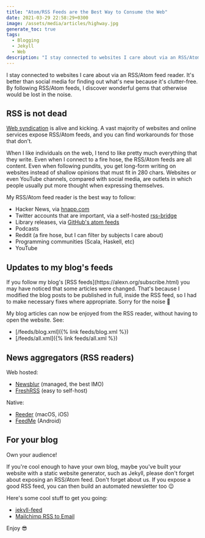 ```yaml
---
title: "Atom/RSS Feeds are the Best Way to Consume the Web"
date: 2021-03-29 22:58:29+0300
image: /assets/media/articles/highway.jpg
generate_toc: true
tags: 
  - Blogging
  - Jekyll
  - Web
description: "I stay connected to websites I care about via an RSS/Atom feed reader. It's better than social media for finding out what's new because it's clutter-free. By following RSS/Atom feeds, I discover wonderful gems that otherwise would be lost in the noise."
---
```


<p class="intro withcap" markdown="1">
  I stay connected to websites I care about via an RSS/Atom feed reader. It's better than social media for finding out what's new because it's clutter-free. By following RSS/Atom feeds, I discover wonderful gems that otherwise would be lost in the noise.
</p>

## RSS is not dead

[Web syndication](https://en.wikipedia.org/wiki/Web_syndication) is alive and kicking. A vast majority of websites and online services expose RSS/Atom feeds, and you can find workarounds for those that don't.

When I like individuals on the web, I tend to like pretty much everything that they write. Even when I connect to a fire hose, the RSS/Atom feeds are all content. Even when following pundits, you get long-form writing on websites instead of shallow opinions that must fit in 280 chars. Websites or even YouTube channels, compared with social media, are outlets in which people usually put more thought when expressing themselves.

My RSS/Atom feed reader is the best way to follow:

- Hacker News, via [hnapp.com](http://hnapp.com/)
- Twitter accounts that are important, via a self-hosted [rss-bridge](https://github.com/RSS-Bridge/rss-bridge)
- Library releases, via [GitHub's atom feeds](https://docs.github.com/en/rest/reference/activity)
- Podcasts
- Reddit (a fire hose, but I can filter by subjects I care about)
- Programming communities (Scala, Haskell, etc)
- YouTube

## Updates to my blog's feeds

<p class="warn-bubble" markdown="1">
  If you follow my blog's [RSS feeds](https://alexn.org/subscribe.html) you may have noticed that some articles were changed. That's because I modified the blog posts to be published in full, inside the RSS feed, so I had to make necessary fixes where appropriate. Sorry for the noise 🙏
</p>

My blog articles can now be enjoyed from the RSS reader, without having to open the website. See:

- [/feeds/blog.xml]({% link feeds/blog.xml %})
- [/feeds/all.xml]({% link feeds/all.xml %})

## News aggregators (RSS readers)

Web hosted:

- [Newsblur](https://newsblur.com) (managed, the best IMO)
- [FreshRSS](https://freshrss.org/) (easy to self-host)

Native:

- [Reeder](https://reederapp.com/) (macOS, iOS)
- [FeedMe](https://play.google.com/store/apps/details?id=com.seazon.feedme&hl=en_US&gl=US) (Android)

## For your blog

Own your audience!

If you're cool enough to have your own blog, maybe you've built your website with a static website generator, such as Jekyll, please don't forget about exposing an RSS/Atom feed. Don't forget about us. If you expose a good RSS feed, you can then build an automated newsletter too 😉

Here's some cool stuff to get you going:

- [jekyll-feed](https://github.com/jekyll/jekyll-feed)
- [Mailchimp RSS to Email](https://mailchimp.com/features/rss-to-email/)

Enjoy 😎
